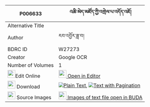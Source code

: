 |P006633|འཆི་མེད་མཛོད་ཀྱི་འགྲེལ་པ་འདོད་འཇོ། 
| --- | --- 
|Alternative Title |
|Author| རབ་འབྱོར་ཟླ་བ།
|BDRC ID | W27273
|Creator | Google OCR
|Number of Volumes| 1
|<img width="25" src="https://img.icons8.com/color/25/000000/edit-property.png">Edit Online| [<img width="25" src="https://avatars.githubusercontent.com/u/45091458?s=200&v=4"> Open in Editor](http://editor.openpecha.org/P006633)
|<img width="25" src="https://img.icons8.com/fluent/48/000000/download-2.png"/>  Download | [![](https://img.icons8.com/color/20/000000/txt.png)Plain Text](https://github.com/Openpecha/P006633/releases/download/v2/chime_dzo_kyi_drelpa_dojo_plain_P006633.zip), [![](https://img.icons8.com/color/20/000000/txt.png)Text with Pagination](https://github.com/Openpecha/P006633/releases/download/v2/chime_dzo_kyi_drelpa_dojo_pages_P006633.zip)
|<img width="25" src="https://img.icons8.com/plasticine/100/000000/pictures-folder.png"/>  Source Images | [<img width="25" src="https://library.bdrc.io/icons/BUDA-small.svg"> Images of text file open in BUDA](https://library.bdrc.io/show/bdr:W27273)